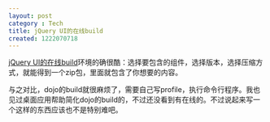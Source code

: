 ```yaml
---
layout: post
category : Tech
title: jQuery UI的在线build
created: 1222070718
---
```


<a href="http://ui.jquery.com/download_builder/">jQuery UI的在线build</a>环境的确很酷：选择要包含的组件，选择版本，选择压缩方式，就能得到一个zip包，里面就包含了你想要的内容。


与之对比，dojo的build就很麻烦了，需要自己写profile，执行命令行程序。我也见过桌面应用帮助简化dojo的build的，不过还没看到有在线的。不过说起来写一个这样的东西应该也不是特别难吧。


